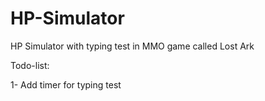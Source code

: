 # HP-Simulator
HP Simulator with typing test in MMO game called Lost Ark

Todo-list:

1- Add timer for typing test

